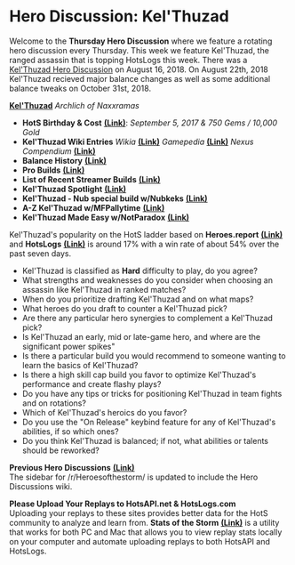 # Hero Discussion: Kel'Thuzad

Welcome to the **Thursday Hero Discussion** where we feature a rotating hero discussion every Thursday.  This week we feature Kel'Thuzad, the ranged assassin that is topping HotsLogs this week.  There was a [Kel'Thuzad Hero Discussion](https://www.reddit.com/r/heroesofthestorm/comments/97ru8d/hero_discussion_kelthuzad/) on August 16, 2018.  On August 22th, 2018 Kel'Thuzad recieved major balance changes as well as some additional balance tweaks on October 31st, 2018.  
  
[**Kel'Thuzad**](https://vignette.wikia.nocookie.net/heroesofthestorm/images/9/92/Kel_thuzad_archlich_of_naxxramas_by_mr_jack-dbtjosr.jpg/revision/latest/scale-to-width-down/350?cb=20180119175929) *Archlich of Naxxramas*  

* **HotS Birthday & Cost** [**(Link)**](https://heroesofthestorm.gamepedia.com/List_of_heroes_by_release_date): *September 5, 2017 & 750 Gems / 10,000 Gold*
* **Kel'Thuzad Wiki Entries** *Wikia* [**(Link)**](http://heroesofthestorm.wikia.com/wiki/Kel%27Thuzad) *Gamepedia* [**(Link)**](https://heroesofthestorm.gamepedia.com/Kel%27Thuzad) *Nexus Compendium* [**(Link)**](http://nexuscompendium.com/hero.php?h=kelthuzad)
* **Balance History** [**(Link)**](https://heroespatchnotes.com/hero/kelthuzad.html)
* **Pro Builds** [**(Link)**](https://lerhond.pl/probuilds/kelthuzad/)  
* **List of Recent Streamer Builds** [**(Link)**](https://heroesshare.net/games/hero/71)  
* **Kel'Thuzad Spotlight** [**(Link)**](https://www.youtube.com/watch?v=Uv35ukl8c-w)
* **Kel'Thuzad - Nub special build w/Nubkeks** [**(Link)**](https://www.youtube.com/watch?v=azN_6CX7pZ8)  
* **A-Z Kel'Thuzad w/MFPallytime** [**(Link)**](https://www.youtube.com/watch?v=pDZ9ZSUc1zg)  
* **Kel'Thuzad Made Easy w/NotParadox** [**(Link)**](https://www.youtube.com/watch?v=eP9eWpH5LoI)  
  
Kel'Thuzad's popularity on the HotS ladder based on **Heroes.report** [**(Link)**](https://heroes.report/heroes/Kel%27Thuzad) and **HotsLogs** [**(Link)**](https://www.hotslogs.com/Sitewide/HeroDetails?Hero=Kel%27Thuzad) is around 17% with a win rate of about 54% over the past seven days.
  
* Kel'Thuzad is classified as **Hard** difficulty to play, do you agree?
* What strengths and weaknesses do you consider when choosing an assassin like Kel'Thuzad in ranked matches?
* When do you prioritize drafting Kel'Thuzad and on what maps?
* What heroes do you draft to counter a Kel'Thuzad pick?
* Are there any particular hero synergies to complement a Kel'Thuzad pick?
* Is Kel'Thuzad an early, mid or late-game hero, and where are the significant power spikes"
* Is there a particular build you would recommend to someone wanting to learn the basics of Kel'Thuzad?
* Is there a high skill cap build you favor to optimize Kel'Thuzad's performance and create flashy plays?
* Do you have any tips or tricks for positioning Kel'Thuzad in team fights and on rotations?
* Which of Kel'Thuzad's heroics do you favor?
* Do you use the "On Release" keybind feature for any of Kel'Thuzad's abilities, if so which ones?
* Do you think Kel'Thuzad is balanced; if not, what abilities or talents should be reworked?

**Previous Hero Discussions** [**(Link)**](https://www.reddit.com/r/heroesofthestorm/wiki/herodiscussions)  
The sidebar for /r/Heroesofthestorm/ is updated to include the Hero Discussions wiki.

**Please Upload Your Replays to HotsAPI.net & HotsLogs.com**  
Uploading your replays to these sites provides better data for the HotS community to analyze and learn from. **Stats of the Storm** [**(Link)**](https://ebshimizu.github.io/stats-of-the-storm/) is a utility that works for both PC and Mac that allows you to view replay stats locally on your computer and automate uploading replays to both HotsAPI and HotsLogs.